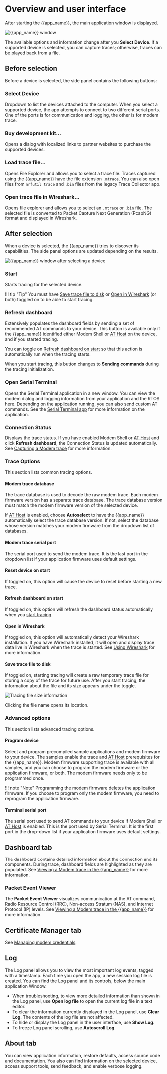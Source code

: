 # Overview and user interface

After starting the {{app_name}}, the main application window is displayed.

![{{app_name}} window](./screenshots/cel_mon_overview.png "{{app_name}} window")

The available options and information change after you **Select Device**. If a supported device is selected, you can capture traces; otherwise, traces can be played back from a file.

## Before selection

Before a device is selected, the side panel contains the following buttons:

### Select Device

Dropdown to list the devices attached to the computer. When you select a supported device, the app attempts to connect to two different serial ports. One of the ports is for communication and logging, the other is for modem trace.

### Buy development kit...

Opens a dialog with localized links to partner websites to purchase the supported devices.

### Load trace file...

Opens File Explorer and allows you to select a trace file. Traces captured using the {{app_name}} have the file extension `.mtrace`. You can also open files from `nrfutil trace` and `.bin` files from the legacy Trace Collector app.

### Open trace file in Wireshark...

Opens file explorer and allows you to select an `.mtrace` or `.bin` file. The selected file is converted to Packet Capture Next Generation (PcapNG) format and displayed in Wireshark.

## After selection

When a device is selected, the {{app_name}} tries to discover its capabilities. The side panel options are updated depending on the results.

![{{app_name}} window after selecting a device](./screenshots/cel_mon_overview.png "{{app_name}} window after selecting a device")

### Start

Starts tracing for the selected device.

!!! tip "Tip"
      You must have [Save trace file to disk](#save-trace-file-to-disk) or [Open in Wireshark](#open-in-wireshark) (or both) toggled on to be able to start tracing.

### Refresh dashboard

Extensively populates the dashboard fields by sending a set of recommended AT commands to your device. This button is available only if the {{app_name}} identified either Modem Shell or [AT Host](https://docs.nordicsemi.com/bundle/ncs-latest/page/nrf/index.html) on the device, and if you started tracing.

You can toggle on [Refresh dashboard on start](#refresh-dashboard-on-start) so that this action is automatically run when the tracing starts.

When you start tracing, this button changes to **Sending commands** during the tracing initialization.

### Open Serial Terminal

Opens the Serial Terminal application in a new window. You can view the modem dialog and logging information from your application and the RTOS here. Depending on the application running, you can also send custom AT commands. See the [Serial Terminal app](https://docs.nordicsemi.com/bundle/nrf-connect-serial-terminal/page/index.html) for more information on the application.

### Connection Status

Displays the trace status. If you have enabled Modem Shell or [AT Host](https://docs.nordicsemi.com/bundle/ncs-latest/page/nrf/index.html) and click **Refresh dashboard**, the Connection Status is updated automatically. See [Capturing a Modem trace](./capturing.md) for more information.

### Trace Options

This section lists common tracing options.

#### Modem trace database

The trace database is used to decode the raw modem trace. Each modem firmware version has a separate trace database. The trace database version must match the modem firmware version of the selected device.

If [AT Host](https://docs.nordicsemi.com/bundle/ncs-latest/page/nrf/index.html) is enabled, choose **Autoselect** to have the {{app_name}} automatically select the trace database version. If not, select the database whose version matches your modem firmware from the dropdown list of databases.

#### Modem trace serial port

The serial port used to send the modem trace. It is the last port in the dropdown list if your application firmware uses default settings.

#### Reset device on start

If toggled on, this option will cause the device to reset before starting a new trace.

#### Refresh dashboard on start

If toggled on, this option will refresh the dashboard status automatically when you [start tracing](#start).

#### Open in Wireshark

If toggled on, this option will automatically detect your Wireshark installation. If you have Wireshark installed, it will open and display trace data live in Wireshark when the trace is started.
See [Using Wireshark](./wireshark.md) for more information.

#### Save trace file to disk

If toggled on, starting tracing will create a raw temporary trace file for storing a copy of the trace for future use. After you start tracing, the information about the file and its size appears under the toggle.

![Tracing file size information](./screenshots/cel_mon_overview.png "Tracing file size information")

Clicking the file name opens its location.

### Advanced options

This section lists advanced tracing options.

#### Program device

Select and program precompiled sample applications and modem firmware to your device. The samples enable the trace and [AT Host](https://docs.nordicsemi.com/bundle/ncs-latest/page/nrf/index.html) prerequisites for the {{app_name}}. Modem firmware supporting trace is available with all samples, and you can choose to program the modem firmware or the application firmware, or both. The modem firmware needs only to be programmed once.

!!! note "Note"
     Programming the modem firmware deletes the application firmware. If you choose to program only the modem firmware, you need to reprogram the application firmware.

#### Terminal serial port

The serial port used to send AT commands to your device if Modem Shell or [AT Host](https://docs.nordicsemi.com/bundle/ncs-latest/page/nrf/index.html) is enabled. This is the port used by Serial Terminal. It is the first port in the drop-down list if your application firmware uses default settings.

## Dashboard tab

The dashboard contains detailed information about the connection and its components. During trace, dashboard fields are highlighted as they are populated.
See [Viewing a Modem trace in the {{app_name}}](./viewing.md) for more information.

### Packet Event Viewer

The **Packet Event Viewer** visualizes communication at the AT command, Radio Resource Control (RRC), Non-access Stratum (NAS), and Internet Protocol (IP) levels.
See [Viewing a Modem trace in the {{app_name}}](./viewing.md) for more information.

## Certificate Manager tab

See [Managing modem credentials](./managing_credentials.md).

## Log

The Log panel allows you to view the most important log events, tagged with a timestamp. Each time you open the app, a new session log file is created. You can find the Log panel and its controls, below the main application Window.

- When troubleshooting, to view more detailed information than shown in the Log panel, use **Open log file** to open the current log file in a text editor.
- To clear the information currently displayed in the Log panel, use **Clear Log**. The contents of the log file are not affected.
- To hide or display the Log panel in the user interface, use **Show Log**.
- To freeze Log panel scrolling, use **Autoscroll Log**.

## About tab

You can view application information, restore defaults, access source code and documentation. You also can find information on the selected device, access support tools, send feedback, and enable verbose logging.